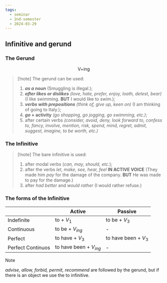 ```yaml
---
tags:
  - seminar
  - 2nd-semester
  - 2024-03-29
---
```


## Infinitive and gerund

### The Gerund

$$\text{V+ing}$$

> [!note] The gerund can be used:
> 1) ***as a noun*** (Smuggling is illegal.);
> 2) ***after likes or dislikes*** *(love, hate, prefer, enjoy, loath, detest, bear)* (I like swimming. **BUT** I would like to swim.);
> 3) ***verbs with prepositions*** *(think of, give up, keen on)* (I am thinking of going to Italy.);
> 4) ***go* + activity** *(go shopping, go jogging, go swimming, etc.)*;
> 5) after certain verbs *(consider, avoid, deny, look forward to, confess to, fancy, involve, mention, risk, spend, mind, regret, admit, suggest, imagine, to be worth, etc.)*

### The Infinitive

> [!note] The bare infinitive is used:
> 1) after modal verbs (*can, may, should, etc.*);
> 2) after the verbs *let, make, see, hear, feel* **IN ACTIVE VOICE** (They made him *pay* for the damage of the company. **BUT** He was made to pay for the damage.)
> 3) after *had better* and *would rather* (I would rather refuse.)

### The forms of the Infinitive

|                   | Active                   | Passive              |
| ----------------- | ------------------------ | -------------------- |
| Indefinite        | to + $V_1$               | to be + $V_3$        |
| Continuous        | to be + $V_{ing}$        | -                    |
| Perfect           | to have + $V_3$          | to have been + $V_3$ |
| Perfect Continuos | to have been + $V_{ing}$ | -                    |

> [!note]
> *advise, allow, forbid, permit, recommend* are followed by the gerund, but if there is an object we use the to infinitive.
